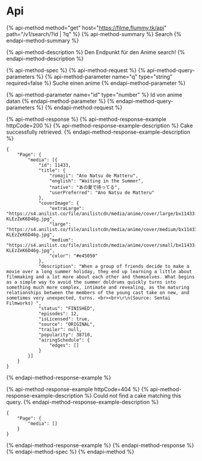 # Api

{% api-method method="get" host="https://filme.flummy.tk/api" path="/v1/search/?id \| ?q" %}
{% api-method-summary %}
Search
{% endapi-method-summary %}

{% api-method-description %}
Den Endpunkt für den Anime search!
{% endapi-method-description %}

{% api-method-spec %}
{% api-method-request %}
{% api-method-query-parameters %}
{% api-method-parameter name="q" type="string" required=false %}
Suche einen anime
{% endapi-method-parameter %}

{% api-method-parameter name="id" type="number" %}
Id von anime datan
{% endapi-method-parameter %}
{% endapi-method-query-parameters %}
{% endapi-method-request %}

{% api-method-response %}
{% api-method-response-example httpCode=200 %}
{% api-method-response-example-description %}
Cake successfully retrieved.
{% endapi-method-response-example-description %}

```
{
    "Page": {
        "media": [{
            "id": 11433,
            "title": {
                "romaji": "Ano Natsu de Matteru",
                "english": "Waiting in the Summer",
                "native": "あの夏で待ってる",
                "userPreferred": "Ano Natsu de Matteru"
            },
            "coverImage": {
                "extraLarge": "https://s4.anilist.co/file/anilistcdn/media/anime/cover/large/bx11433-KLEzZeK6D46g.jpg",
                "large": "https://s4.anilist.co/file/anilistcdn/media/anime/cover/medium/bx11433-KLEzZeK6D46g.jpg",
                "medium": "https://s4.anilist.co/file/anilistcdn/media/anime/cover/small/bx11433-KLEzZeK6D46g.jpg",
                "color": "#e45050"
            },
            "description": "When a group of friends decide to make a movie over a long summer holiday, they end up learning a little about filmmaking and a lot more about each other and themselves. What begins as a simple way to avoid the summer doldrums quickly turns into something much more complex, intimate and revealing, as the maturing relationships between the members of the young cast take on new, and sometimes very unexpected, turns. <br><br>\r\n(Source: Sentai Filmworks) ",
            "status": "FINISHED",
            "episodes": 12,
            "isLicensed": true,
            "source": "ORIGINAL",
            "trailer": null,
            "popularity": 38710,
            "airingSchedule": {
                "edges": []
            }
        }]
    }
}
```
{% endapi-method-response-example %}

{% api-method-response-example httpCode=404 %}
{% api-method-response-example-description %}
Could not find a cake matching this query.
{% endapi-method-response-example-description %}

```
{
    "Page": {
        "media": []
    }
}
```
{% endapi-method-response-example %}
{% endapi-method-response %}
{% endapi-method-spec %}
{% endapi-method %}




